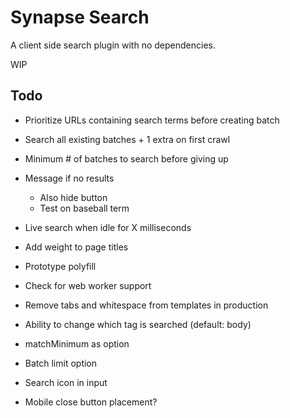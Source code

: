 # Synapse Search

A client side search plugin with no dependencies.

WIP

## Todo
- Prioritize URLs containing search terms before creating batch
- Search all existing batches + 1 extra on first crawl
- Minimum # of batches to search before giving up
- Message if no results
	+ Also hide button
	+ Test on baseball term
- Live search when idle for X milliseconds
- Add weight to page titles
- Prototype polyfill
- Check for web worker support
- Remove tabs and whitespace from templates in production

- Ability to change which tag is searched (default: body)
- matchMinimum as option
- Batch limit option
- Search icon in input
- Mobile close button placement?

